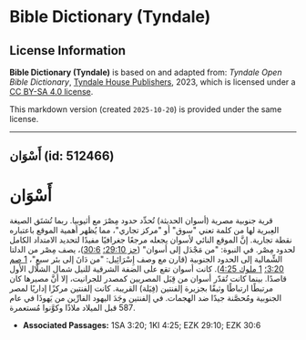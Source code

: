 # Bible Dictionary (Tyndale)

## License Information

**Bible Dictionary (Tyndale)** is based on and adapted from: _Tyndale Open Bible Dictionary_, [Tyndale House Publishers](https://tyndaleopenresources.com/), 2023, which is licensed under a [CC BY-SA 4.0 license](https://creativecommons.org/licenses/by-sa/4.0/legalcode.en).

This markdown version (created `2025-10-20`) is provided under the same license.



--------------------------------

## أَسْوَان (id: 512466)

أَسْوَان
========

قرية جنوبية مصرية (أسوان الحديثة) تُحدِّد حدود مِصْرَ مع أثيوبيا. ربما تُشتَق الصيغة العِبرية لها من كلمة تعني "سوق" أو "مركز تجاري"، مما يُظهر أهمية الموقع باعتباره نقطة تجارية. إنَّ الموقع النائي لأسوان يجعله مرجعًا جغرافيًا مفيدًا لتحديد الامتداد الكامل لحدود مِصْر. في النبوة: "من مَجْدَل إلى أسوان" ([حز 29:10؛](https://ref.ly/Ezek29:10) [30:6](https://ref.ly/Ezek30:6))، يصف مِصْر من الدلتا الشِّمالية إلى الحدود الجنوبية (قارن مع وصف إِسْرَائِيل: "من دَانَ إلى بئر سبع"، [1 صم 3:20؛](https://ref.ly/1Sam3:20) [1 ملوك 4:25](https://ref.ly/1Kgs4:25)). كانت أسوان تقع على الضفة الشرقية للنيل شمال الشلّال الأول قاصدًا. بينما كانت تُقدّر أسوان من قِبَل المصريين كمصدر للجرانيت، إلا أنَّ مصيرها كان مرتبطًا ارتباطًا وثيقًا بجزيرة إلفنتين (فِيَلة) القريبة. كانت إلفنتين مركزًا إداريًا لمصر الجنوبية ومُحصَّنة جيدًا ضد الهجمات. في إلفنتين وجَدَ اليهود الفارِّين من يَهوذَا في عام 587 قبل الميلاد ملاذًا وكوَّنوا مُستعمرة.

* **Associated Passages:** 1SA 3:20; 1KI 4:25; EZK 29:10; EZK 30:6


